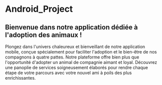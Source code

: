 # Android_Project
## Bienvenue dans notre application dédiée à l'adoption des animaux !
Plongez dans l'univers chaleureux et bienveillant de notre application mobile, conçue spécialement pour faciliter l'adoption et le bien-être de nos compagnons à quatre pattes. Notre plateforme offre bien plus que l'opportunité d'adopter un animal de compagnie aimant et loyal. Découvrez une panoplie de services soigneusement élaborés pour rendre chaque étape de votre parcours avec votre nouvel ami à poils des plus enrichissantes.
